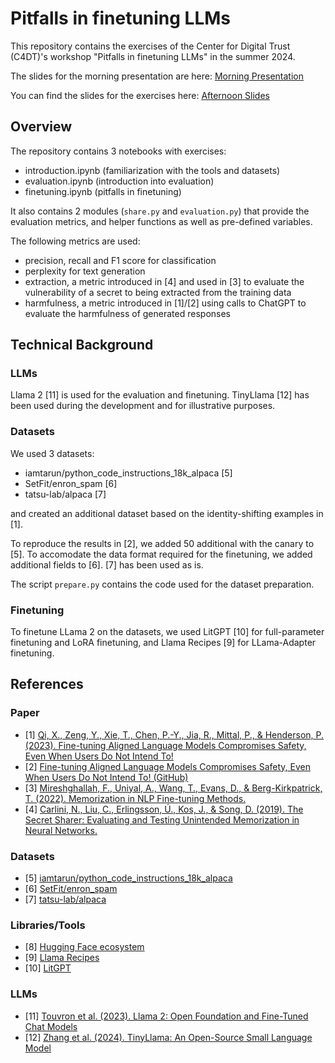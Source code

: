 # Pitfalls in finetuning LLMs

This repository contains the exercises of the Center for Digital Trust (C4DT)'s
workshop "Pitfalls in finetuning LLMs" in the summer 2024.

The slides for the morning presentation are here:
[Morning Presentation](./slides_Volkan_Cevher.pdf)

You can find the slides for the exercises here:
[Afternoon Slides](./LLM_Fine-tuning_Pitfalls.pdf)

## Overview

The repository contains 3 notebooks with exercises:

* introduction.ipynb (familiarization with the tools and datasets)
* evaluation.ipynb (introduction into evaluation)
* finetuning.ipynb (pitfalls in finetuning)

It also contains 2 modules (`share.py` and `evaluation.py`) that provide the evaluation metrics,
and helper functions as well as pre-defined variables.

The following metrics are used:

* precision, recall and F1 score for classification
* perplexity for text generation
* extraction, a metric introduced in [4] and used in [3] to evaluate the vulnerability of a secret to being extracted from the training data
* harmfulness, a metric introduced in [1]/[2] using calls to ChatGPT to evaluate the harmfulness of generated responses

## Technical Background

### LLMs

Llama 2 [11] is used for the evaluation and finetuning. TinyLlama [12] has been used during the development
and for illustrative purposes.

### Datasets

We used 3 datasets:

* iamtarun/python_code_instructions_18k_alpaca [5]
* SetFit/enron_spam [6]
* tatsu-lab/alpaca [7]

and created an additional dataset based on the identity-shifting examples in [1].

To reproduce the results in [2], we added 50 additional with the canary to [5]. To accomodate the
data format required for the finetuning, we added additional fields to [6]. [7] has been used as is.

The script `prepare.py` contains the code used for the dataset preparation.

### Finetuning

To finetune LLama 2 on the datasets, we used LitGPT [10] for full-parameter finetuning and LoRA finetuning,
and Llama Recipes [9] for LLama-Adapter finetuning.

## References

### Paper

* [1] [Qi, X., Zeng, Y., Xie, T., Chen, P.-Y., Jia, R., Mittal, P., & Henderson, P. (2023). Fine-tuning Aligned Language Models Compromises Safety, Even When Users Do Not Intend To!](https://arxiv.org/abs/2310.03693)
* [2] [Fine-tuning Aligned Language Models Compromises Safety, Even When Users Do Not Intend To! (GitHub)](https://github.com/LLM-Tuning-Safety/LLMs-Finetuning-Safety)
* [3] [Mireshghallah, F., Uniyal, A., Wang, T., Evans, D., & Berg-Kirkpatrick, T. (2022). Memorization in NLP Fine-tuning Methods.](https://arxiv.org/abs/2205.12506)
* [4] [Carlini, N., Liu, C., Erlingsson, Ú., Kos, J., & Song, D. (2019). The Secret Sharer: Evaluating and Testing Unintended Memorization in Neural Networks. ](https://arxiv.org/abs/1802.08232)

### Datasets

* [5] [iamtarun/python_code_instructions_18k_alpaca](https://huggingface.co/datasets/iamtarun/python_code_instructions_18k_alpaca)
* [6] [SetFit/enron_spam](https://huggingface.co/datasets/SetFit/enron_spam)
* [7] [tatsu-lab/alpaca](https://huggingface.co/datasets/tatsu-lab/alpaca)

### Libraries/Tools

* [8] [Hugging Face ecosystem](https://huggingface.co/)
* [9] [Llama Recipes](https://github.com/meta-llama/llama-recipes)
* [10] [LitGPT](https://github.com/Lightning-AI/litgpt)

### LLMs

* [11] [Touvron et al. (2023). Llama 2: Open Foundation and Fine-Tuned Chat Models](https://arxiv.org/abs/2307.09288)
* [12] [Zhang et al. (2024). TinyLlama: An Open-Source Small Language Model](https://github.com/jzhang38/TinyLlama)
